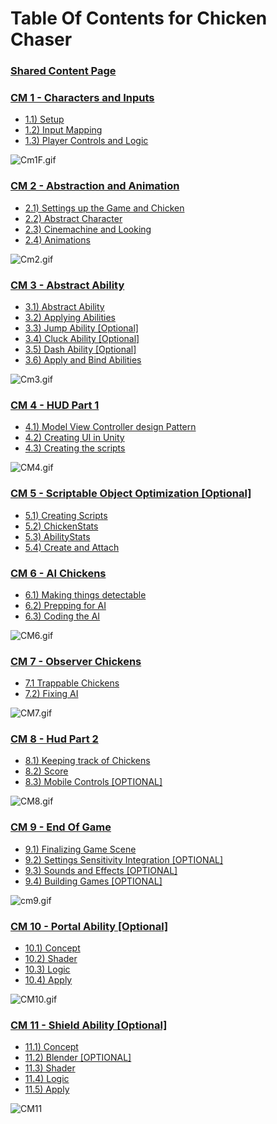 # Table Of Contents for Chicken Chaser

### [Shared Content Page](https://github.com/RealProgrammingInstructors/Shared-Content/blob/main/Courses/ChickenChaser.md)


### [CM 1 - Characters and Inputs](CC1_CharacterAndInputs.md)
* [1.1) Setup](CC1_CharacterAndInputs.md#11-setup)
* [1.2) Input Mapping](CC1_CharacterAndInputs.md#12-input-mapping)
* [1.3) Player Controls and Logic](CC1_CharacterAndInputs.md#13-single-responsibility-controls)

![Cm1F.gif](Resources/CM1/Cm1F.gif)

### [CM 2 - Abstraction and Animation](CC2_AbstractionAndAnimation)
* [2.1) Settings up the Game and Chicken](CC2_AbstractionAndAnimation.md#21-setting-up-the-game-and-chicken)
* [2.2) Abstract Character](CC2_AbstractionAndAnimation.md#22-abstract-character)
* [2.3) Cinemachine and Looking](CC2_AbstractionAndAnimation.md#23-cinemachine-and-looking)
* [2.4) Animations](CC2_AbstractionAndAnimation.md#24-animations)

![Cm2.gif](Resources/CM2/Cm2.gif)

### [CM 3 - Abstract Ability](CC3_AbstractAbility.md)
* [3.1) Abstract Ability](CC3_AbstractAbility.md#31-abstract-ability)
* [3.2) Applying Abilities](CC3_AbstractAbility.md#32-applying-abilities)
* [3.3) Jump Ability [Optional]](CC3_AbstractAbility.md#33-jump-optional)
* [3.4) Cluck Ability [Optional]](CC3_AbstractAbility.md#34-cluck-optional)
* [3.5) Dash Ability [Optional]](CC3_AbstractAbility.md#35-dash-optional)
* [3.6) Apply and Bind Abilities](CC3_AbstractAbility.md#36-apply-and-bind-abilities)

![Cm3.gif](Resources/CM3/Cm3.gif)

### [CM 4 - HUD Part 1](CC4_HudPart1.md)
* [4.1) Model View Controller design Pattern](CC4_HudPart1.md#41-creating-ui-in-unity)
* [4.2) Creating UI in Unity](CC4_HudPart1.md#42-creating-the-scripts)
* [4.3) Creating the scripts](CC4_HudPart1.md#43-attaching-the-scripts)

![CM4.gif](Resources/CM4/CM4.gif)

### [CM 5 - Scriptable Object Optimization [Optional]](CC5_ScriptableObjects.md)
* [5.1) Creating Scripts](CC5_ScriptableObjects.md#51-creating-scripts)
* [5.2) ChickenStats](CC5_ScriptableObjects.md#52-chickenstats)
* [5.3) AbilityStats](CC5_ScriptableObjects.md#53-abilitystats)
* [5.4) Create and Attach](CC5_ScriptableObjects.md#54-create-and-attach)



### [CM 6 - AI Chickens](CC6_AIChickensAndDetection.md)
* [6.1) Making things detectable](CC6_AIChickensAndDetection.md#61-making-things-detectable)
* [6.2) Prepping for AI ](CC6_AIChickensAndDetection.md#62-prepping-for-ai)
* [6.3) Coding the AI](CC6_AIChickensAndDetection.md#63-coding-the-ai)

![CM6.gif](Resources/CM6/CM6.gif)

### [CM 7 - Observer Chickens](CC7_ObserverChickens.md)
* [7.1 Trappable Chickens](CC7_ObserverChickens.md#71-trappable-chickens)
* [7.2) Fixing AI](CC7_ObserverChickens.md#72-fixing-ai)

![CM7.gif](Resources/CM7/CM7.gif)

### [CM 8 - Hud Part 2](CC8_HudPart2.md)
* [8.1) Keeping track of Chickens](CC8_HudPart2.md#81-keeping-track-of-chickens)
* [8.2) Score](CC8_HudPart2.md#82-score)
* [8.3) Mobile Controls [OPTIONAL]](CC8_HudPart2.md#83-mobile-controls-optional)

![CM8.gif](Resources/CM8/CM8.gif)

### [CM 9 - End Of Game](CC9_EndOfGame.md)
* [9.1) Finalizing Game Scene](CC9_EndOfGame.md#91-finalizing-game-scene)
* [9.2) Settings Sensitivity Integration [OPTIONAL]](CC9_EndOfGame.md#92-settings-sensitivity-integration-optional)
* [9.3) Sounds and Effects [OPTIONAL]](CC9_EndOfGame.md#93-sounds-and-effects-optional)
* [9.4) Building Games [OPTIONAL]](CC9_EndOfGame.md#94-building-games-optional)


![cm9.gif](Resources/CM9/cm9.gif)

### [CM 10 - Portal Ability [Optional]](CC10_PortalAbility.md)
* [10.1) Concept](CC10_PortalAbility.md#101-concept)
* [10.2) Shader](CC10_PortalAbility.md#102-shader)
* [10.3) Logic](CC10_PortalAbility.md#103-logic)
* [10.4) Apply](CC10_PortalAbility.md#104-apply)

![CM10.gif](Resources/CM10/CM10.gif)

### [CM 11 - Shield Ability [Optional]](CC11_ProtectionAbility.md)
* [11.1) Concept](CC11_ProtectionAbility.md#111-concept)
* [11.2) Blender [OPTIONAL]](CC11_ProtectionAbility.md#112-blender-optional)
* [11.3) Shader](CC11_ProtectionAbility.md#113-shader)
* [11.4) Logic](CC11_ProtectionAbility.md#114-logic)
* [11.5) Apply](CC11_ProtectionAbility.md#115-apply)

![CM11](Resources/CM11/CM11.gif)